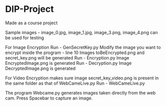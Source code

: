 # DIP-Project
Made as a course project

Sample images - image_0.jpg, image_1.jpg, image_3.png, image_4.png can be used for testing

For Image Encryption
  Run - GenSecretKey.py
    Modify the image you want to encrypt inside the program - line 10
    Images toBeEncrypted.png and secret_key.png will be generated
  Run - Encryption.py
    Image EncryptedImage.png is generated
  Run - Decryption.py
    Image DecryptedImage.png is generated
    
For Video Encryption 
  makes sure image secret_key_video.png is present in the same folder as that of WebCameLive.py
  Run - WebCameLive.py
  
The program Webcame.py generates images taken directly from the web cam. Press Spacebar to capture an image.
